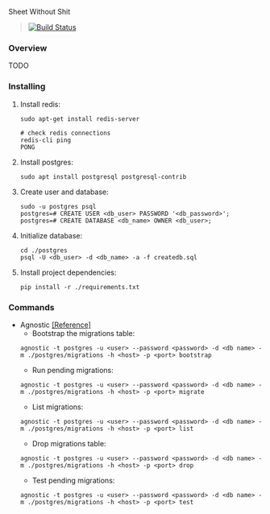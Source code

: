 Sheet Without Shit

> [![Build Status](https://travis-ci.com/SheetWithoutShit/SheetWithoutShit.svg?branch=develop)](https://travis-ci.com/SheetWithoutShit/SheetWithoutShit) 

### Overview
TODO

### Installing
1. Install redis:
    ```shell script
    sudo apt-get install redis-server

    # check redis connections
    redis-cli ping
    PONG
    ```
2. Install postgres:
    ```shell script
    sudo apt install postgresql postgresql-contrib
    ```
3. Create user and database:
    ```shell script
    sudo -u postgres psql
    postgres=# CREATE USER <db_user> PASSWORD '<db_password>';
    postgres=# CREATE DATABASE <db_name> OWNER <db_user>;
    ```
4. Initialize database:
    ```shell script
    cd ./postgres
    psql -U <db_user> -d <db_name> -a -f createdb.sql
    ```
5. Install project dependencies:
    ```shell script
    pip install -r ./requirements.txt
    ```

### Commands
* Agnostic [[Reference]](https://agnostic.readthedocs.io/en/stable/cli.html#command-line)
    * Bootstrap the migrations table:
    ```shell script
    agnostic -t postgres -u <user> --password <password> -d <db name> -m ./postgres/migrations -h <host> -p <port> bootstrap
    ```
    * Run pending migrations:
    ```shell script
    agnostic -t postgres -u <user> --password <password> -d <db name> -m ./postgres/migrations -h <host> -p <port> migrate
    ```
    * List migrations:
    ```shell script
    agnostic -t postgres -u <user> --password <password> -d <db name> -m ./postgres/migrations -h <host> -p <port> list
    ```
    * Drop migrations table:
    ```shell script
    agnostic -t postgres -u <user> --password <password> -d <db name> -m ./postgres/migrations -h <host> -p <port> drop
    ```
    * Test pending migrations:
    ```shell script
    agnostic -t postgres -u <user> --password <password> -d <db name> -m ./postgres/migrations -h <host> -p <port> test
    ```
